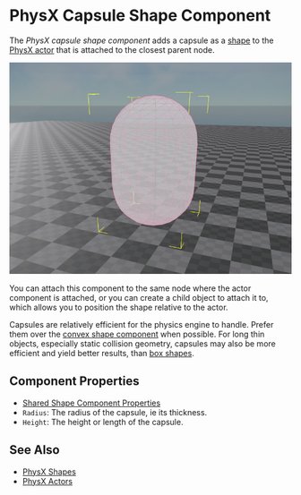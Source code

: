 # PhysX Capsule Shape Component

The *PhysX capsule shape component* adds a capsule as a [shape](physx-shapes.md) to the [PhysX actor](../actors/physx-actors.md) that is attached to the closest parent node.

![Capsule Shape](media/capsule-shape.jpg)

You can attach this component to the same node where the actor component is attached, or you can create a child object to attach it to, which allows you to position the shape relative to the actor.

Capsules are relatively efficient for the physics engine to handle. Prefer them over the [convex shape component](physx-convex-shape-component.md) when possible. For long thin objects, especially static collision geometry, capsules may also be more efficient and yield better results, than [box shapes](physx-box-shape-component.md).

## Component Properties

* [Shared Shape Component Properties](physx-shapes.md#shared-shape-component-properties)
* `Radius`: The radius of the capsule, ie its thickness.
* `Height`: The height or length of the capsule.

## See Also


* [PhysX Shapes](physx-shapes.md)
* [PhysX Actors](../actors/physx-actors.md)

